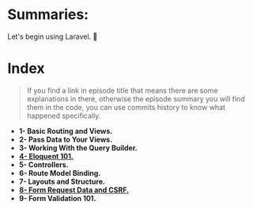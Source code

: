 # Summaries:
Let's begin using Laravel. :blue_heart:

# Index
> If you find a link in episode title that means there are some explanations in there, otherwise the episode summary you will find them in the code, you can use commits history to know what happened specifically.

* **1- Basic Routing and Views.** <br>
* **2- Pass Data to Your Views.** <br>
* **3- Working With the Query Builder.** <br>
* **[4- Eloquent 101.](./docs/4-eloquent.md)** <br>
* **5- Controllers.** <br>
* **6- Route Model Binding.** <br>
* **7- Layouts and Structure.** <br>
* **[8- Form Request Data and CSRF.](./docs/8-form-request.md)** <br>
* **9- Form Validation 101.** <br>
